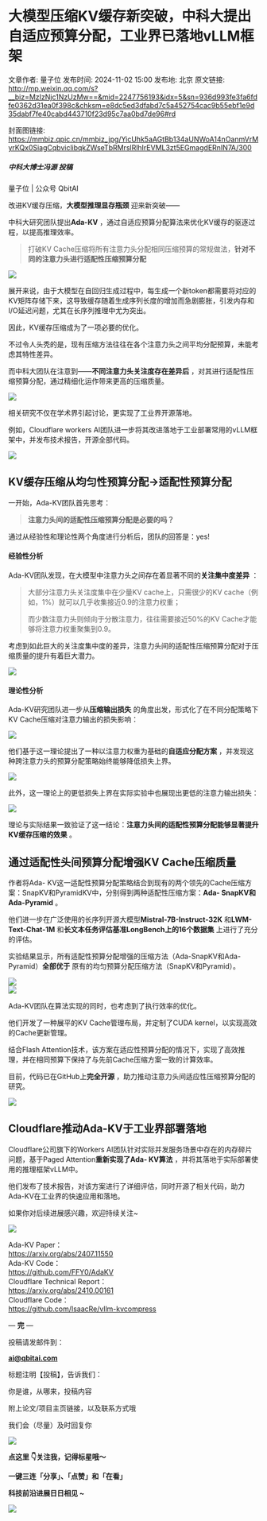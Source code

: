 # 大模型压缩KV缓存新突破，中科大提出自适应预算分配，工业界已落地vLLM框架

文章作者: 量子位
发布时间: 2024-11-02 15:00
发布地: 北京
原文链接: http://mp.weixin.qq.com/s?__biz=MzIzNjc1NzUzMw==&mid=2247756193&idx=5&sn=936d993fe3fa6fdfe0362d31ea0f398c&chksm=e8dc5ed3dfabd7c5a452754cac9b55ebf1e9d35dabf7fe40cabd443710f23d95c7aa0bd7de96#rd

封面图链接: https://mmbiz.qpic.cn/mmbiz_jpg/YicUhk5aAGtBb134aUNWoA14nOanmVrMyrKQx0SiagCqbviclibqkZWseTbRMrslRlhIrEVML3zt5EGmagdERnIN7A/300

##### 中科大博士冯源 投稿  
量子位 | 公众号 QbitAI

改进KV缓存压缩，**大模型推理显存瓶颈** 迎来新突破——

中科大研究团队提出**Ada-KV** ，通过自适应预算分配算法来优化KV缓存的驱逐过程，以提高推理效率。

> 打破KV Cache压缩将所有注意力头分配相同压缩预算的常规做法，**针对不同的注意力头进行适配性压缩预算分配**

![](https://mmbiz.qpic.cn/mmbiz_png/YicUhk5aAGtBb134aUNWoA14nOanmVrMyEyOv9dcUJiaugZB4niczQb87TiaMrkulqcYV3OstzLLI4jNPyCxba0CAQ/640?wx_fmt=png&from=appmsg)

展开来说，由于大模型在自回归生成过程中，每生成一个新token都需要将对应的KV矩阵存储下来，这导致缓存随着生成序列长度的增加而急剧膨胀，引发内存和I/O延迟问题，尤其在长序列推理中尤为突出。

因此，KV缓存压缩成为了一项必要的优化。

不过令人头秃的是，现有压缩方法往往在各个注意力头之间平均分配预算，未能考虑其特性差异。

而中科大团队在注意到——**不同注意力头关注度存在差异后** ，对其进行适配性压缩预算分配，通过精细化运作带来更高的压缩质量。

![](https://mmbiz.qpic.cn/mmbiz_png/YicUhk5aAGtBb134aUNWoA14nOanmVrMy9QTlFfSeMQABgMQrpY7Sw6HbuUqKKzyULyH5iaO4KpicJpVFlpM9GHQA/640?wx_fmt=png&from=appmsg)

相关研究不仅在学术界引起讨论，更实现了工业界开源落地。

例如，Cloudflare workers AI团队进一步将其改进落地于工业部署常用的vLLM框架中，并发布技术报告，开源全部代码。

![](https://mmbiz.qpic.cn/mmbiz_png/YicUhk5aAGtBb134aUNWoA14nOanmVrMyCx7WKAkC7EN61v264BRg0zX2Z8y4FCDZqd7OsEbuOysKt4sfxyIkicg/640?wx_fmt=png&from=appmsg)

## KV缓存压缩从均匀性预算分配→适配性预算分配

一开始，Ada-KV团队首先思考：

> **注意力头间的适配性压缩预算分配是必要的吗？**

通过从经验性和理论性两个角度进行分析后，团队的回答是：yes!

#### 经验性分析

Ada-KV团队发现，在大模型中注意力头之间存在着显著不同的**关注集中度差异** ：

> 大部分注意力头关注度集中在少量KV cache上，只需很少的KV cache（例如，1%）就可以几乎收集接近0.9的注意力权重；
>
> 而少数注意力头则倾向于分散注意力，往往需要接近50%的KV Cache才能够将注意力权重聚集到0.9。

考虑到如此巨大的关注度集中度的差异，注意力头间的适配性压缩预算分配对于压缩质量的提升有着巨大潜力。

![](https://mmbiz.qpic.cn/mmbiz_png/YicUhk5aAGtBb134aUNWoA14nOanmVrMyqErICTmcopj1KjRwBib4zP8y2sp1ptiatp6zOzf4UjEGAibFvEicybwbicQ/640?wx_fmt=png&from=appmsg)

#### 理论性分析

Ada-KV研究团队进一步从**压缩输出损失** 的角度出发，形式化了在不同分配策略下KV Cache压缩对注意力输出的损失影响：

![](https://mmbiz.qpic.cn/mmbiz_png/YicUhk5aAGtBb134aUNWoA14nOanmVrMyfptDEfBqtlwUbp5ZZvstRmQzWXMh0PwyQ2JYk0CsVwicBX7zztMnUWw/640?wx_fmt=png&from=appmsg)

他们基于这一理论提出了一种以注意力权重为基础的**自适应分配方案** ，并发现这种跨注意力头的预算分配策略始终能够降低损失上界。

![](https://mmbiz.qpic.cn/mmbiz_png/YicUhk5aAGtBb134aUNWoA14nOanmVrMytUicctPOibfg91Temtg67IXueyPaX7icKn1qWAOGibDSlDiah4Pqmx9dZ2w/640?wx_fmt=png&from=appmsg)

此外，这一理论上的更低损失上界在实际实验中也展现出更低的注意力输出损失：

![](https://mmbiz.qpic.cn/mmbiz_png/YicUhk5aAGtBb134aUNWoA14nOanmVrMyicGufpzW3HUGFvXRsA2qVOuqCTYkbiaJpvkiab7DrnVEWftJ9dC0lxotQ/640?wx_fmt=png&from=appmsg)

理论与实际结果一致验证了这一结论：**注意力头间的适配性预算分配能够显著提升KV缓存压缩的效果** 。

## 通过适配性头间预算分配增强KV Cache压缩质量

作者将Ada-
KV这一适配性预算分配策略结合到现有的两个领先的Cache压缩方案：SnapKV和PyramidKV中，分别得到两种适配性压缩方案：**Ada-
SnapKV和Ada-Pyramid** 。

他们进一步在广泛使用的长序列开源大模型**Mistral-7B-Instruct-32K** 和**LWM-Text-Chat-1M**
和**长文本任务评估基准LongBench上的16个数据集** 上进行了充分的评估。

实验结果显示，所有适配性预算分配增强的压缩方法（Ada-SnapKV和Ada-Pyramid）**全部优于**
原有的均匀预算分配压缩方法（SnapKV和Pyramid）。

![](https://mmbiz.qpic.cn/mmbiz_png/YicUhk5aAGtBb134aUNWoA14nOanmVrMyYuAE9aGzLb2zk9M8CC0rms3pg2bTVA3BWPFfsjibjrI7jURsQfRubgg/640?wx_fmt=png&from=appmsg)  
![](https://mmbiz.qpic.cn/mmbiz_png/YicUhk5aAGtBb134aUNWoA14nOanmVrMycnRTZ4NKRMVasey1uEicPcqpObYNMcLxz56DyyVjRqRkaNDmwJvWJPQ/640?wx_fmt=png&from=appmsg)

Ada-KV团队在算法实现的同时，也考虑到了执行效率的优化。

他们开发了一种展平的KV Cache管理布局，并定制了CUDA kernel，以实现高效的Cache更新管理。

结合Flash Attention技术，该方案在适应性预算分配的情况下，实现了高效推理，并在相同预算下保持了与先前Cache压缩方案一致的计算效率。

目前，代码已在GitHub上**完全开源** ，助力推动注意力头间适应性压缩预算分配的研究。

![](https://mmbiz.qpic.cn/mmbiz_png/YicUhk5aAGtBb134aUNWoA14nOanmVrMy4grqdelMADFEbLd1JRCUGETWsjJmu9A6ibe2gmib3QKNC7D1nFGf9SFA/640?wx_fmt=png&from=appmsg)

## Cloudflare推动Ada-KV于工业界部署落地

Cloudflare公司旗下的Workers AI团队针对实际并发服务场景中存在的内存碎片问题，基于Paged Attention**重新实现了Ada-
KV算法** ，并将其落地于实际部署使用的推理框架vLLM中。

他们发布了技术报告，对该方案进行了详细评估，同时开源了相关代码，助力Ada-KV在工业界的快速应用和落地。

如果你对后续进展感兴趣，欢迎持续关注~

![](https://mmbiz.qpic.cn/mmbiz_png/YicUhk5aAGtBb134aUNWoA14nOanmVrMy2OaHFnjo9ceTwribMl5qALqNlouehDAmShicK6AVqoTkBPXVmWhzopHw/640?wx_fmt=png&from=appmsg)

Ada-KV Paper：  
https://arxiv.org/abs/2407.11550  
Ada-KV Code：  
https://github.com/FFY0/AdaKV  
Cloudflare Technical Report：  
https://arxiv.org/abs/2410.00161  
Cloudflare Code：  
https://github.com/IsaacRe/vllm-kvcompress

— **完** —

  

投稿请发邮件到：

**ai@qbitai.com**

标题注明【投稿】，告诉我们：

你是谁，从哪来，投稿内容‍

附上论文/项目主页链接，以及联系方式哦

我们会（尽量）及时回复你

![](https://mmbiz.qpic.cn/mmbiz_gif/YicUhk5aAGtC5nGy7YMGhQ0ZJeyibWyL0KVCtiaLEPMyd4Bszuo0bFIOxZOvdmqdxnOosYXyu5aI7MXpyUrUWfz6g/640?wx_fmt=gif&tp=webp&wxfrom=5&wx_lazy=1)

  

**点这里 👇关注我，记得标星哦～**

**一键三连「分享」、「点赞」和「在看」**

**科技前沿进展日日相见 ~**

![](https://mmbiz.qpic.cn/mmbiz_svg/g9RQicMD01M0tYoRQT2cMQRmPS5ZDyrrfzeksiay90KaDzlGBH61icqHxmgFKfvfXtVuwTHV740CDLAaXU1LIfZyoJEpYKcRIiaE/640?wx_fmt=svg&tp=webp&wxfrom=5&wx_lazy=1&wx_co=1)


